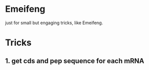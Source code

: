 # Emeifeng
just for small but engaging tricks, like Emeifeng.

# Tricks
## 1. get cds and pep sequence for each mRNA
